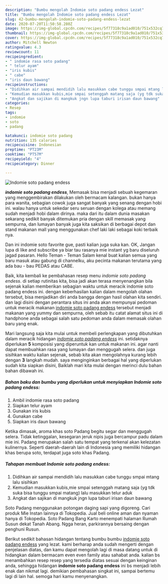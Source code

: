 ```yaml
---
description: "Bumbu mengolah Indomie soto padang endess Lezat"
title: "Bumbu mengolah Indomie soto padang endess Lezat"
slug: 42-bumbu-mengolah-indomie-soto-padang-endess-lezat
date: 2020-07-20T11:50:58.280Z
image: https://img-global.cpcdn.com/recipes/5f77318c9a1ad010/751x532cq70/indomie-soto-padang-endess-foto-resep-utama.jpg
thumbnail: https://img-global.cpcdn.com/recipes/5f77318c9a1ad010/751x532cq70/indomie-soto-padang-endess-foto-resep-utama.jpg
cover: https://img-global.cpcdn.com/recipes/5f77318c9a1ad010/751x532cq70/indomie-soto-padang-endess-foto-resep-utama.jpg
author: Mitchell Newton
ratingvalue: 4.3
reviewcount: 11
recipeingredient:
- " indomie rasa soto padang"
- " telur ayam"
- "iris kubis"
- " cabe"
- "iris daun bawang"
recipeinstructions:
- "Didihkan air sampai mendidih lalu masukkan cabe tunggu smpai mtang lalu sisihkan"
- "Kemudian masukkan kubis,mie smpai setenggah matang saja (yg tdk suka bisa tunggu smpai matang) lalu masukkan telur aduk"
- "Angkat dan sajikan di mangkuk jngn lupa taburi irisan daun bawang"
categories:
- Resep
tags:
- indomie
- soto
- padang

katakunci: indomie soto padang 
nutrition: 135 calories
recipecuisine: Indonesian
preptime: "PT23M"
cooktime: "PT57M"
recipeyield: "4"
recipecategory: Dinner

---
```



![Indomie soto padang endess](https://img-global.cpcdn.com/recipes/5f77318c9a1ad010/751x532cq70/indomie-soto-padang-endess-foto-resep-utama.jpg)

<b><i>indomie soto padang endess</i></b>, Memasak bisa menjadi sebuah kegemaran yang menggembirakan dilakukan oleh bermacam kalangan. bukan hanya para wanita, sebagian cowok juga sangat banyak yang senang dengan hobi ini. walau hanya untuk sekedar seru seruan dengan kolega atau memang sudah menjadi hobi dalam dirinya. maka dari itu dalam dunia masakan sekarang sedikit banyak ditemukan pria dengan skill memasak yang sempurna, dan lumayan banyak juga kita saksikan di berbagai depot dan stand makanan mall yang menggunakan chef laki laki sebagai koki terbaik nya.

Dan ini indomie soto favorite gue, pasti kalian juga suka kan. OK, Jangan lupa di like and subscribe ya biar tau rasanya mie instant yg baru diseluruh jagad pasaran. Hello Teman - Teman Salam kenal buat kalian semua yang baru masuk atau gabung di channelku, aku pecinta makanan terutama yang ada bau - bau PEDAS atau CABE.

Baik, kita kembali ke pembahasan resep menu <i>indomie soto padang endess</i>. di setiap rutinitas kita, bisa jadi akan terasa menyenangkan bila sejenak kalian memberikan sebagian waktu untuk meracik indomie soto padang endess ini. dengan keberhasilan kalian dalam mengolah olahan tersebut, bisa menjadikan diri anda bangga dengan hasil olahan kita sendiri. dan lagi disini dengan perantara situs ini anda akan mempunyai pedoman untuk meracik makanan <u>indomie soto padang endess</u> tersebut menjadi makanan yang yummy dan sempurna, oleh sebab itu catat alamat situs ini di handphone anda sebagai salah satu pedoman anda dalam memasak olahan baru yang enak.


Mari langsung saja kita mulai untuk membeli perlengkapan yang dibutuhkan dalam meracik hidangan <u><i>indomie soto padang endess</i></u> ini. setidaknya diperlukan <b>5</b> komposisi yang diperuntuk kan untuk makanan ini. agar nanti dapat membuahkan rasa yang lumayan dan menggugah selera. dan juga sisihkan waktu kalian sejenak, sebab kita akan mengolahnya kurang lebih dengan <b>3</b> langkah mudah. saya menginginkan berbagai hal yang diperlukan sudah kita siapkan disini, Baiklah mari kita mulai dengan merinci dulu bahan bahan dibawah ini.

<!--inarticleads1-->

##### Bahan baku dan bumbu yang diperlukan untuk menyiapkan Indomie soto padang endess:

1. Ambil  indomie rasa soto padang
1. Siapkan  telur ayam
1. Gunakan iris kubis
1. Gunakan  cabe
1. Siapkan iris daun bawang


Ketika dimasak, aroma khas soto Padang begitu segar dan menggugah selera. Tidak ketinggalan, kesegaran jeruk nipis juga bercampur padu dalam mie ini. Padang merupakan salah satu tempat yang terkenal akan kelezatan kulinernya. Seperti daerah-daerah lain di Indonesia yang memiliki hidangan khas berupa soto, terdapat juga soto khas Padang. 

<!--inarticleads2-->

##### Tahapan membuat Indomie soto padang endess:

1. Didihkan air sampai mendidih lalu masukkan cabe tunggu smpai mtang lalu sisihkan
1. Kemudian masukkan kubis,mie smpai setenggah matang saja (yg tdk suka bisa tunggu smpai matang) lalu masukkan telur aduk
1. Angkat dan sajikan di mangkuk jngn lupa taburi irisan daun bawang


Soto Padang menggunakan potongan daging sapi yang digoreng. Cari produk Mie Instan lainnya di Tokopedia. Jual beli online aman dan nyaman hanya di Tokopedia. Soto Padang Bang Karto menempati halaman Rumah Susun dekat Tanah Abang. Ngga heran, parkirannya bersaing dengan penghuni Rusun. 

Berikut sedikit bahasan hidangan tentang bumbu bumbu <u>indomie soto padang endess</u> yang lezat. kami berharap anda sudah mengerti dengan penjelasan diatas, dan kamu dapat mengolah lagi di masa datang untuk di hidangkan dalam bermacam even even family atau sahabat anda. kalian bs menambahkan resep resep yang tersedia diatas sesuai dengan keinginan anda, sehingga hidangan <b>indomie soto padang endess</b> ini bs menjadi lebih enak dan nikmat lagi. demikian pembahasan singkat ini, sampai bertemu lagi di lain hal. semoga hari kamu menyenangkan.
